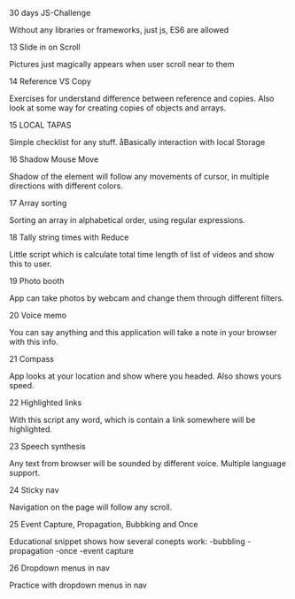 30 days JS-Challenge

Without any libraries or frameworks, just js, ES6 are allowed

13 Slide in on Scroll

Pictures just magically appears when user scroll near to them

14 Reference VS Copy

Exercises for understand difference between reference and copies.
Also look at some way for creating copies of objects and arrays.

15 LOCAL TAPAS

Simple checklist for any stuff. åBasically interaction with local Storage

16 Shadow Mouse Move

Shadow of the element will follow any movements of cursor, in multiple directions with different colors.

17 Array sorting

Sorting an array in alphabetical order, using regular expressions.

18 Tally string times with Reduce

Little script which is calculate total time length of list of videos and show this to user.

19 Photo booth

App can take photos by webcam and change them through different filters.

20 Voice memo

You can say anything and this application will take a note in your browser with this info.

21 Compass

App looks at your location and show where you headed. Also shows yours speed.

22 Highlighted links

With this script any word, which is contain a link somewhere will be highlighted.

23 Speech synthesis

Any text from browser will be sounded by different voice. Multiple language support.

24 Sticky nav

Navigation on the page will follow any scroll.

25 Event Capture, Propagation, Bubbking and Once

Educational snippet shows how several conepts work:
-bubbling
-propagation
-once
-event capture

26 Dropdown menus in nav

Practice with dropdown menus in nav
